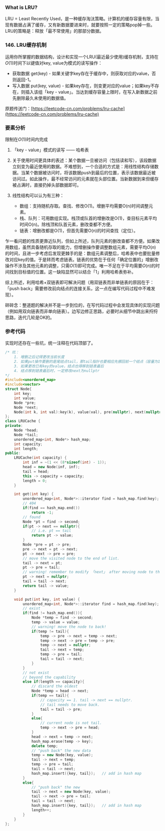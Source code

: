 ### What is LRU?

LRU = Least Recently Used，是一种缓存淘汰策略。计算机的缓存容量有限，当现有数据占满了缓存，又有新数据要进来时，就要按照一定的策略pop掉一些。LRU的策略是：释放「最不常使用」的那部分数据。

### 146. LRU缓存机制

运用你所掌握的数据结构，设计和实现一个LRU(最近最少使用)缓存机制，支持在$O(1)$时间下以键值对key, value为模式的读写操作：

+ 获取数据 get(key) - 如果关键字key存在于缓存中，则获取对应的value，否则返回-1。
+ 写入数据 put(key, value) - 如果key存在，则变更对应的value；如果key不存在，则插入该组「key - value」。当达到缓存容量上限时，在写入新数据之前先删除最久未使用的数据值。

原题传送门：[https://leetcode-cn.com/problems/lru-cache](https://leetcode-cn.com/problems/lru-cache)

### 要素分析

限制在$O(1)$时间内完成

1. 「key - value」模式的读写 —— 哈希表
2. 关于使用时间更具体的表述：某个数据一旦被访问（包括读和写），该段数据立刻变为最近使用的数据。不难想到，一个合适的方式是：用线性结构存储数据。当某个数据被访问时，将该数据push到最后的位置，表示该数据最近被访问过。如此操作，最不经常访问的元素就在头部位置。当新数据到来但缓存被占满时，直接扔掉头部数据即可。
3. 线性结构可以认为有三种：

   + 数组：支持随机存取。查找、修改O(1)。增删平均需要O(n)时间调整元素。
   + 栈、队列：可用数组实现。栈顶或队首的增删改是O(1)，查目标元素平均时间O(n)。除栈顶和队首元素，删改查都不方便。
   + 链表：增删改都是O(1)，但首先需要O(n)的时间查找（定位）。

乍一看问题的性质更靠近队列，但如上所述，队列元素的删改查都不方便。如果改用数组，虽然具备随机存取的能力，但增删操作要调整数组元素，需要平均$O(n)$的时间，且进一步考虑后发现更棘手的是：数组元素调整后，哈希表中也要批量修改对应key的值。于是转而考虑链表。链表的优势在于任何「确定位置的」增删改操作不涉及其他元素的调整，只需$O(1)$即可完成。唯一不足在于平均需要$O(n)$的时间找到目标值的位置。这一缺陷显然可以结合「1」利用哈希表弥补。

综上所述，利用哈希+双链表即可解决问题（用双链表而非单链表的原因在于：「push back」需要修改前向结点的连接关系，这一点在编写代码过程中不难发现）。

碎碎念：整道题的解决并不是一步到位的，在写代码过程中会发现具体的实现问题（例如用双向链表而非单向链表）。边写边修正思路，必要时从细节中跳出来捋捋思路，迭代几轮是OK的。

### 参考代码

实现时还存在一些坑，统一注释在代码顶部了。

```c++
/* 坑：
    1. 增删之后记得更改当前长度
    2. 如果put操作要删的是尾结点tail，那tail指针也要相应先挪回前一个结点（容量为1的边界情况）
    3. 如果更改已有key的value，结点也得移到链表最后
    4. 结点移到链表最后时，一定修改next为nullptr
*/
#include<unordered_map>
#include<vector>
struct Node{
    int key;
    int value;
    Node *pre;
    Node *next;
    Node(int k, int val):key(k), value(val), pre(nullptr), next(nullptr) {}
};
class LRUCache {
private:
    Node *head;
    Node *tail;
    unordered_map<int, Node*> hash_map;
    int capacity;
    int length;
public:
    LRUCache(int capacity) {
        int inf = ~(1 << (8*sizeof(int) - 1));
        head = new Node(inf, inf);
        tail = head;
        this -> capacity = capacity;
        length = 0;
    }

    int get(int key) {
        unordered_map<int, Node*>::iterator find = hash_map.find(key);
        // 404
        if(find == hash_map.end())
            return -1;
        // found
        Node *pt = find -> second;
        if(pt -> next == nullptr){
            // i.e. pt == tail
            return pt -> value;
        }
        Node *pre = pt -> pre;
        pre -> next = pt -> next;
        pt -> next -> pre = pre;
        // move the visited node to the end of list.
        tail -> next = pt;
        pt -> pre = tail;
        // warning! remember to modify 「next」 after moving node to the back.
        pt -> next = nullptr;
        tail = tail -> next;
        return tail -> value;
    }

    void put(int key, int value) {
        unordered_map<int, Node*>::iterator find = hash_map.find(key);
        // exist
        if(find != hash_map.end()){
            Node *temp = find -> second;
            temp -> value = value;
            // warning! move the node to back!
            if(temp != tail){
                temp -> pre -> next = temp -> next;
                temp -> next -> pre = temp -> pre;
                temp -> next = nullptr;
                tail -> next = temp;
                temp -> pre = tail;
                tail = tail -> next;
            }
        }
        // not exist
        // beyond the capability
        else if(length == capacity){
            // discard the oldest
            Node *temp = head -> next;
            if(temp == tail){
                // capacity == 1. tail -> next == nullptr.
                // tail needs to move back.
                tail = tail -> pre;
            }
            else{
                // current node is not tail.
                temp -> next -> pre = head;
            }
            head -> next = temp -> next;
            hash_map.erase(temp -> key);
            delete temp;
            // "push back" the new data
            temp = new Node(key, value);
            tail -> next = temp;
            temp -> pre = tail;
            tail = tail -> next;
            hash_map.insert({key, tail});   // add in hash map
        }
        else{
            // "push back" the new
            tail -> next = new Node(key, value);
            tail -> next -> pre = tail;
            tail = tail -> next;
            hash_map.insert({key, tail});   // add in hash map
            length++;
        }
    }
};
```
